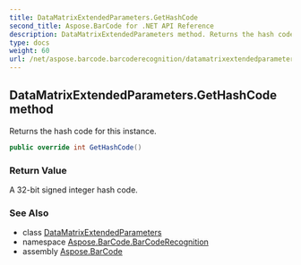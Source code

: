 ```yaml
---
title: DataMatrixExtendedParameters.GetHashCode
second_title: Aspose.BarCode for .NET API Reference
description: DataMatrixExtendedParameters method. Returns the hash code for this instance
type: docs
weight: 60
url: /net/aspose.barcode.barcoderecognition/datamatrixextendedparameters/gethashcode/
---
```

## DataMatrixExtendedParameters.GetHashCode method

Returns the hash code for this instance.

```csharp
public override int GetHashCode()
```

### Return Value

A 32-bit signed integer hash code.

### See Also

* class [DataMatrixExtendedParameters](../)
* namespace [Aspose.BarCode.BarCodeRecognition](../../../aspose.barcode.barcoderecognition/)
* assembly [Aspose.BarCode](../../../)


